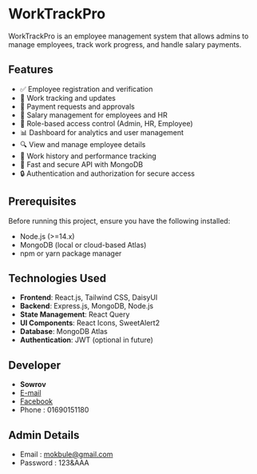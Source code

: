 # WorkTrackPro

WorkTrackPro is an employee management system that allows admins to manage employees, track work progress, and handle salary payments.

## Features

- ✅ Employee registration and verification
- 🔄 Work tracking and updates
- 📩 Payment requests and approvals
- 🏦 Salary management for employees and HR
- 👥 Role-based access control (Admin, HR, Employee)
- 📊 Dashboard for analytics and user management
- 🔍 View and manage employee details
- 📅 Work history and performance tracking
- 🚀 Fast and secure API with MongoDB
- 🔒 Authentication and authorization for secure access

## Prerequisites

Before running this project, ensure you have the following installed:

- Node.js (>=14.x)
- MongoDB (local or cloud-based Atlas)
- npm or yarn package manager

## Technologies Used

- **Frontend**: React.js, Tailwind CSS, DaisyUI
- **Backend**: Express.js, MongoDB, Node.js
- **State Management**: React Query
- **UI Components**: React Icons, SweetAlert2
- **Database**: MongoDB Atlas
- **Authentication**: JWT (optional in future)

## Developer

- **Sowrov**
- [E-mail](sowrovwebd@gmail.com)
- [Facebook](https://www.facebook.com/sowrov.nath.14)
- Phone : 01690151180

## Admin Details

- Email : mokbule@gmail.com
- Password : 123&AAA

